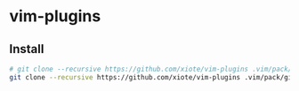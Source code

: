 # vim-plugins

## Install
```bash
# git clone --recursive https://github.com/xiote/vim-plugins .vim/pack/XXXX
git clone --recursive https://github.com/xiote/vim-plugins .vim/pack/github.com/xiote/vim-plugins
```
